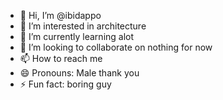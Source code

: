 - 👋 Hi, I’m @ibidappo
- 👀 I’m interested in architecture
- 🌱 I’m currently learning alot
- 💞️ I’m looking to collaborate on nothing for now
- 📫 How to reach me 
- 😄 Pronouns: Male thank you
- ⚡ Fun fact: boring guy

<!---
ibidappo/ibidappo is a ✨ special ✨ repository because its `README.md` (this file) appears on your GitHub profile.
You can click the Preview link to take a look at your changes.
--->
